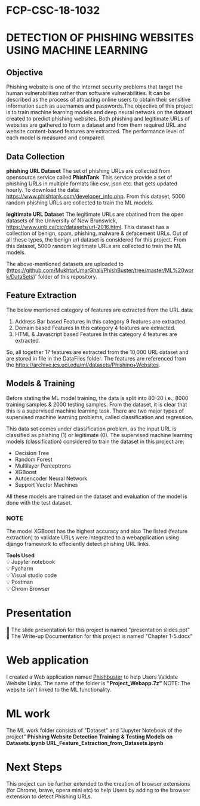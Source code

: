 # FCP-CSC-18-1032
# DETECTION OF PHISHING WEBSITES USING MACHINE LEARNING 

## Objective
Phishing website is one of the internet security problems that target the human vulnerabilities rather than software vulnerabilities. It can be described as the process of attracting online users to obtain their sensitive information such as usernames and passwords.The objective of this project is to train machine learning models and deep neural network on the dataset created to predict phishing websites. Both phishing and legitimate URLs of websites are gathered to form a dataset and from them required URL and website content-based features are extracted. The performance level of each model is measured and compared.

## Data Collection
**phishing URL Dataset**
The set of phishing URLs are collected from opensource service called **PhishTank**. This service provide a set of phishing URLs in multiple formats like csv, json etc. that gets updated hourly. To download the data: https://www.phishtank.com/developer_info.php. From this dataset, 5000 random phishing URLs are collected to train the ML models.

**legitimate URL Dataset**
The legitimate URLs are obatined from the open datasets of the University of New Brunswick, https://www.unb.ca/cic/datasets/url-2016.html. This dataset has a collection of benign, spam, phishing, malware & defacement URLs. Out of all these types, the benign url dataset is considered for this project. From this dataset, 5000 random legitimate URLs are collected to train the ML models.

The above-mentioned datasets are uploaded to (https://github.com/MukhtarUmarGhali/PhishBuster/tree/master/ML%20work/DataSets)' folder of this repository.

## Feature Extraction
The below mentioned category of features are extracted from the URL data:

1.   Address Bar based Features 
         In this category 9 features are extracted.
2.   Domain based Features
         In this category 4 features are extracted.
3.   HTML & Javascript based Features
         In this category 4 features are extracted.


So, all together 17 features are extracted from the 10,000 URL dataset and are stored in file in the DataFiles folder.
The features are referenced from the https://archive.ics.uci.edu/ml/datasets/Phishing+Websites.

## Models & Training

Before stating the ML model training, the data is split into 80-20 i.e., 8000 training samples & 2000 testing samples. From the dataset, it is clear that this is a supervised machine learning task. There are two major types of supervised machine learning problems, called classification and regression.

This data set comes under classification problem, as the input URL is classified as phishing (1) or legitimate (0). The supervised machine learning models (classification) considered to train the dataset in this project are:

* Decision Tree
* Random Forest
* Multilayer Perceptrons
* XGBoost
* Autoencoder Neural Network
* Support Vector Machines

All these models are trained on the dataset and evaluation of the model is done with the test dataset. 

### **NOTE** ###
The model XGBoost has the highest accuracy and also The listed (feature extraction) to validate URLs were integrated to a webapplication using django framework to effeciently detect phishing URL links.

**Tools Used** <br>
💡 Jupyter notebook <br>
💡 Pycharm <br>
💡 Visual studio code <br>
💡 Postman <br>
💡 Chrom Browser <br> 


# Presentation
📍 The slide presentation for this project is named "presentation slides.ppt" <br>
📍 The Write-up Documentation for this project is named "Chapter 1-5.docx" <br>



# Web application 
I created a Web application named <a href="https://pbuster.000webhostapp.com/">Phishbuster</a> to help Users Validate Website Links. The name of the folder is <b>"Project_Webapp.7z"</b> 
NOTE: The website isn't linked to the ML functionality.


# ML work 
The ML work folder consists of "Dataset" and "Jupyter Notebook of the project" 
**Phishing Website Detection Training & Testing Models on Datasets.ipynb**
**URL_Feature_Extraction_from_Datasets.ipynb**

# Next Steps
This project can be further extended to the creation of browser extensions (for Chrome, brave, opera mini etc) to help Users by adding to the browser extension to detect Phishing URLs.
